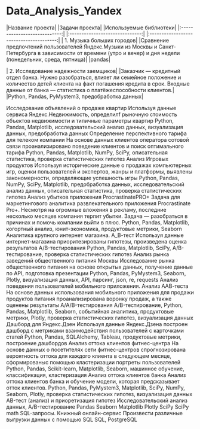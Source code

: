 # Data_Analysis_Yandex

|Название проекта|	|Задачи проекта|	|Используемые библиотеки|
|:----------------------------:| |:------------------------------:| |:---------------------------------------:|
| 1. Музыка больших городов|	|Сравнение предпочтений пользователей Яндекс.Музыки из Москвы и Санкт-Петербурга в зависимости от времени (утро и вечер) и дня недели (понедельник, среда, пятница)|	|pandas|

| 2. Исследование надежности заемщиков|	|Заказчик — кредитный отдел банка. Нужно разобраться, влияет ли семейное положение и количество детей клиента на факт погашения кредита в срок. Входные данные от банка — статистика о платёжеспособности клиентов.|	|Python, Pandas, PyMystem3, предобработка данных|

Исследование объявлений о продаже квартир	Используя данные сервиса Яндекс.Недвижимость, определилf рыночную стоимость объектов недвижимости и типичные параметры квартир	Python, Pandas, Matplotlib, исследовательский анализ данных, визуализация данных, предобработка данных
Определение перспективного тарифа для телеком компании	На основе данных клиентов оператора сотовой связи проанализировано поведение клиентов и поиск оптимального тарифа	Python, Pandas, Matplotlib, NumPy, SciPy, описательная статистика, проверка статистических гипотез
Анализ Игровых продуктов	Используя исторические данные о продажах компьютерных игр, оценки пользователей и экспертов, жанры и платформы, выявлены закономерности, определяющие успешность игры	Python, Pandas, NumPy, SciPy, Matplotlib, предобработка данных, исследовательский анализ данных, описательная статистика, проверка статистических гипотез
Анализ убытков приложения ProcrastinatePRO+	Задача для маркетингового аналитика развлекательного приложения Procrastinate Pro+. Несмотря на огромные вложения в рекламу, последние несколько месяцев компания терпит убытки. Задача — разобраться в причинах и помочь компании выйти в плюс.	Python, Pandas, Matplotlib, когортный анализ, юнит-экономика, продуктовые метрики, Seaborn
Аналитика крупного интернет магазина. А_В-тест	Используя данные интернет-магазина приоритезированы гипотезы, произведена оценка результатов A/B-тестирования	Python, Pandas, Matplotlib, SciPy, A/B-тестирование, проверка статистических гипотез
Анализ рынка заведений общественного питания Москвы	Исследование рынка общественного питания на основе открытых данных, получение данные по API, подготовка презентации	Python, Pandas, PyMystem3, Seaborn, Plotly, визуализация данных, API, парсинг, json, re, requests
Анализ поведения пользователей мобильного приложения. Анализ ААВ-теста	На основе данных использования мобильного приложения для продажи продуктов питания проанализирована воронку продаж, а также оценены результаты A/A/B-тестирования	A/B-тестирование, Python, Pandas, Matplotlib, Seaborn, событийная аналитика, продуктовые метрики, Plotly, проверка статистических гипотез, визуализация данных
Дашборд для Яндекс.Дзен	Используя данные Яндекс.Дзена построен дашборд с метриками взаимодействия пользователей с карточками статей	Python, Pandas, SQLAlchemy, Tableau, продуктовые метрики, построение дашбордов
Анализ оттока клиентов фитнес-центра	На основе данных о посетителях сети фитнес-центров спрогнозирована вероятность оттока для каждого клиента в следующем месяце, сформированыс помощью кластеризации портреты пользователей	Python, Pandas, Scikit-learn, Matplotlib, Seaborn, машинное обучение, классификация, кластеризация
Анализ оттока клиентов банка	Анализ оттока клиентов банка и обучение модели, которая предсказывает отток клиентов.	Python, Pandas, PyMystem3, Matplotlib, SciPy, NumPy, Seaborn, Plotly, проверка статистических гипотез, визуализация данных
AB-тест (анализ) и приоретизация гипотез	Исследовательский анализ данных, A/B-тестирование	Pandas Seaborn Matplotlib Plotly SciPy SciPy math
SQL-запросы. Книжный онлайн-сервис	Произвести различные выгрузки данных с помощью SQL	SQL, PostgreSQL
